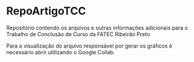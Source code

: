 # RepoArtigoTCC

Repositório contendo os arquivos e outras informações adicionais para o Trabalho de Conclusão de Curso da FATEC Ribeirão Preto

Para a visualização do arquivo responsável por gerar os gráficos é necessário abrir utilizando o Google Collab.
